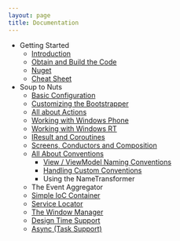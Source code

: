 ```yaml
---
layout: page
title: Documentation
---
```


 - Getting Started
 	- [Introduction](./introduction)
 	- [Obtain and Build the Code](./build)
 	- [Nuget](./nuget)
 	- [Cheat Sheet](./cheat-sheet)
 - Soup to Nuts
 	- [Basic Configuration](./configuration)
 	- [Customizing the Bootstrapper](./bootstrapper)
 	- [All about Actions](./actions)
 	- [Working with Windows Phone](./windows-phone)
 	- [Working with Windows RT](./windows-runtime)
 	- [IResult and Coroutines](./coroutines)
 	- [Screens, Conductors and Composition](./composition)
 	- [All About Conventions](./conventions)
	 	- [View / ViewModel Naming Conventions](./naming-conventions)
	 	- [Handling Custom Conventions](./custom-conventions)
	 	- Using the NameTransformer
	- The Event Aggregator
	- [Simple IoC Container](./simple-container)
	- [Service Locator](./service-locator)
	- [The Window Manager](./window-manager)
	- [Design Time Support](./design-time)
	- [Async (Task Support)](./async) 

